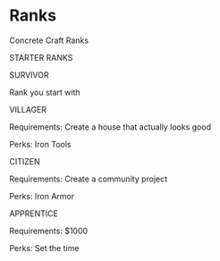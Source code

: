 Ranks
=====

Concrete Craft Ranks



STARTER RANKS



SURVIVOR

Rank you start with



VILLAGER

Requirements: Create a house that actually looks good

Perks: Iron Tools



CITIZEN

Requirements: Create a community project

Perks: Iron Armor 



APPRENTICE

Requirements: $1000

Perks: Set the time
